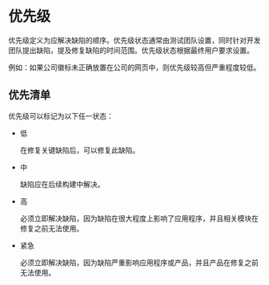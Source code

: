 # 优先级

优先级定义为应解决缺陷的顺序。优先级状态通常由测试团队设置，同时针对开发团队提出缺陷，提及修复缺陷的时间范围。优先级状态根据最终用户要求设置。

例如：如果公司徽标未正确放置在公司的网页中，则优先级较高但严重程度较低。

## 优先清单

优先级可以标记为以下任一状态：

* 低

  在修复关键缺陷后，可以修复此缺陷。

* 中

  缺陷应在后续构建中解决。

* 高

  必须立即解决缺陷，因为缺陷在很大程度上影响了应用程序，并且相关模块在修复之前无法使用。

* 紧急

  必须立即解决缺陷，因为缺陷严重影响应用程序或产品，并且产品在修复之前无法使用。

